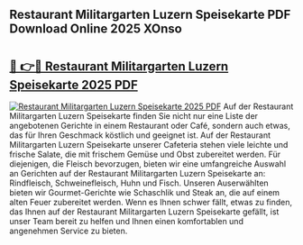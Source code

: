 ## Restaurant Militargarten Luzern Speisekarte PDF Download Online 2025 XOnso

# <h2><a href="http://gccr55r.nevu.top/?p=Restaurant+Militargarten+Luzern+Speisekarte">🔗 👉🔴 Restaurant Militargarten Luzern Speisekarte 2025 PDF</a></h2>

[![Restaurant Militargarten Luzern Speisekarte 2025 PDF](https://i.imgur.com/dBaPXMq.png)](http://gccr55r.nevu.top/?p=Restaurant+Militargarten+Luzern+Speisekarte)
Auf der Restaurant Militargarten Luzern Speisekarte finden Sie nicht nur eine Liste der angebotenen Gerichte in einem Restaurant oder Café, sondern auch etwas, das für Ihren Geschmack köstlich und geeignet ist. Auf der Restaurant Militargarten Luzern Speisekarte unserer Cafeteria stehen viele leichte und frische Salate, die mit frischem Gemüse und Obst zubereitet werden. Für diejenigen, die Fleisch bevorzugen, bieten wir eine umfangreiche Auswahl an Gerichten auf der Restaurant Militargarten Luzern Speisekarte an: Rindfleisch, Schweinefleisch, Huhn und Fisch. Unseren Auserwählten bieten wir Gourmet-Gerichte wie Schaschlik und Steak an, die auf einem alten Feuer zubereitet werden. Wenn es Ihnen schwer fällt, etwas zu finden, das Ihnen auf der Restaurant Militargarten Luzern Speisekarte gefällt, ist unser Team bereit zu helfen und Ihnen einen komfortablen und angenehmen Service zu bieten.
